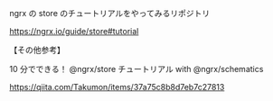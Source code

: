 ngrx の store のチュートリアルをやってみるリポジトリ

https://ngrx.io/guide/store#tutorial

【その他参考】

10 分でできる！ @ngrx/store チュートリアル with @ngrx/schematics

https://qiita.com/Takumon/items/37a75c8b8d7eb7c27813
